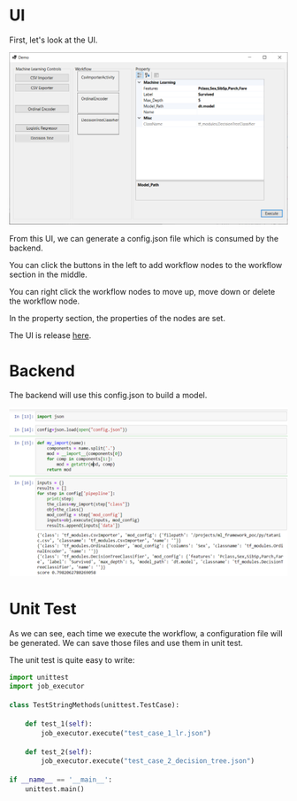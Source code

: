 # UI

First, let's look at the UI.

![ui](images/ui.png)

From this UI, we can generate a config.json file which is consumed by the backend.



You can click the buttons in the left to add workflow nodes to the workflow section in the middle.



You can right click the workflow nodes to move up, move down or delete the workflow node.



In the property section, the properties of the nodes are set.



The UI is release [here](https://github.com/EricWebsmith/ml_framework_poc/releases/tag/1).

# Backend

The backend will use this config.json to build a model.



![Demo](images/demo.png)



# Unit Test

As we can see, each time we execute the workflow, a configuration file will be generated. We can save those files and use them in unit test. 



The unit test is quite easy to write:



```python 
import unittest
import job_executor

class TestStringMethods(unittest.TestCase):

    def test_1(self):
        job_executor.execute("test_case_1_lr.json")

    def test_2(self):
        job_executor.execute("test_case_2_decision_tree.json")

if __name__ == '__main__':
    unittest.main()
```

